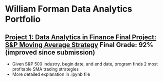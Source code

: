 # William Forman Data Analytics Portfolio

## [Project 1: Data Analytics in Finance Final Project: S&P Moving Average Strategy](https://github.com/FormanWilliam/Forman_Portfolio/blob/main/DAF_Final_Improved.ipynb) Final Grade: 92% (improved since submission)
* Given S&P 500 industry, begin date, and end date, program finds 2 most profitable SMA trading strategies
* More detailed explanation in .ipynb file

